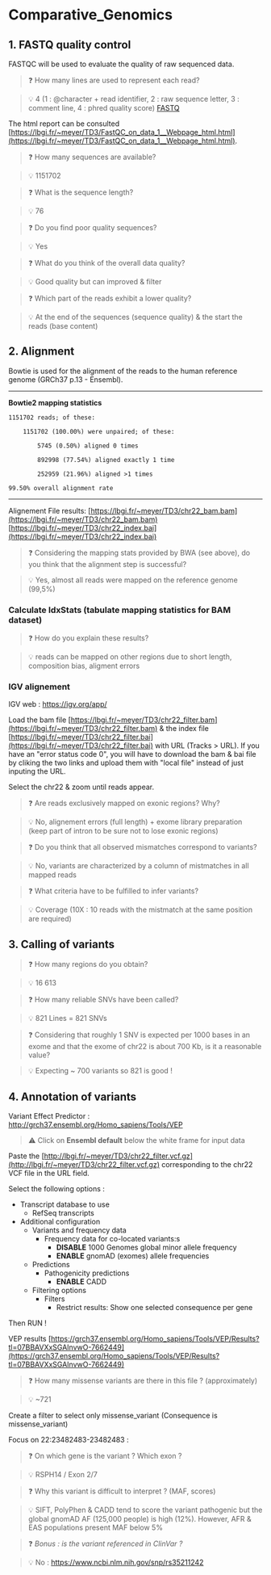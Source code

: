 # Comparative_Genomics

## 1. FASTQ quality control

FASTQC will be used to evaluate the quality of raw sequenced data.

 > :question: How many lines are used to represent each read?
 
 > :bulb: 4 (1 : @character + read identifier, 2 : raw sequence letter, 3 : comment line, 4 : phred quality score) [FASTQ](https://en.wikipedia.org/wiki/FASTQ_format)


The html report can be consulted [https://lbgi.fr/~meyer/TD3/FastQC_on_data_1__Webpage_html.html](https://lbgi.fr/~meyer/TD3/FastQC_on_data_1__Webpage_html.html).



> :question: How many sequences are available?

> :bulb: 1151702



> :question: What is the sequence length?

> :bulb: 76


> :question: Do you find poor quality sequences?

> :bulb: Yes


> :question: What do you think of the overall data quality?

> :bulb: Good quality but can improved & filter


> :question: Which part of the reads exhibit a lower quality? 

> :bulb: At the end of the sequences (sequence quality) & the start the reads (base content)


## 2. Alignment

Bowtie is used for the alignment of the reads to the human reference genome (GRCh37 p.13 - Ensembl). 

---
**Bowtie2 mapping statistics**


	1151702 reads; of these:

		1151702 (100.00%) were unpaired; of these:

			5745 (0.50%) aligned 0 times

			892998 (77.54%) aligned exactly 1 time

			252959 (21.96%) aligned >1 times

	99.50% overall alignment rate

---
Alignement File results: 
[https://lbgi.fr/~meyer/TD3/chr22_bam.bam](https://lbgi.fr/~meyer/TD3/chr22_bam.bam) [https://lbgi.fr/~meyer/TD3/chr22_index.bai](https://lbgi.fr/~meyer/TD3/chr22_index.bai)

> :question: Considering the mapping stats provided by BWA (see above), do you think that the alignment step is successful?

> :bulb: Yes, almost all reads were mapped on the reference genome (99,5%)


### Calculate IdxStats (tabulate mapping statistics for BAM dataset)

> :question: How do you explain these results?

> :bulb: reads can be mapped on other regions due to short length, composition bias, aligment errors

### IGV alignement 

IGV web : https://igv.org/app/  

Load the bam file [https://lbgi.fr/~meyer/TD3/chr22_filter.bam](https://lbgi.fr/~meyer/TD3/chr22_filter.bam) & the index file [https://lbgi.fr/~meyer/TD3/chr22_filter.bai](https://lbgi.fr/~meyer/TD3/chr22_filter.bai) with URL (Tracks > URL). If you have an "error status code 0", you will have to download the bam & bai file by cliking the two links and upload them with "local file" instead of just inputing the URL.  

Select the chr22 & zoom until reads appear. 


> :question: Are reads exclusively mapped on exonic regions? Why?

> :bulb: No, alignement errors (full length) + exome library preparation (keep part of intron to be sure not to lose exonic regions)


> :question: Do you think that all observed mismatches correspond to variants? 

> :bulb: No, variants are characterized by a column of mistmatches in all mapped reads


> :question: What criteria have to be fulfilled to infer variants?

> :bulb: Coverage (10X : 10 reads with the mistmatch at the same position are required)



## 3. Calling of variants

> :question: How many regions do you obtain? 

> :bulb: 16 613


> :question: How many reliable SNVs have been called? 

> :bulb: 821 Lines = 821 SNVs


> :question: Considering that roughly 1 SNV is expected per 1000 bases in an exome and that the exome of chr22 is about 700 Kb, is it a reasonable value?

> :bulb: Expecting ~ 700 variants so 821 is good !


## 4. Annotation of variants 


Variant Effect Predictor : http://grch37.ensembl.org/Homo_sapiens/Tools/VEP

> :warning: Click on **Ensembl default** below the white frame for input data </p>

Paste the [http://lbgi.fr/~meyer/TD3/chr22_filter.vcf.gz](http://lbgi.fr/~meyer/TD3/chr22_filter.vcf.gz) corresponding to the chr22 VCF file in the URL field.

Select the following options :
- Transcript database to use
  - RefSeq transcripts
- Additional configuration
  - Variants and frequency data
    - Frequency data for co-located variants:s
      - **DISABLE** 1000 Genomes global minor allele frequency
      - **ENABLE** gnomAD (exomes) allele frequencies
  - Predictions
    - Pathogenicity predictions
      - **ENABLE** CADD
  - Filtering options
    - Filters
      - Restrict results: Show one selected consequence per gene

Then RUN !

VEP results [https://grch37.ensembl.org/Homo_sapiens/Tools/VEP/Results?tl=07BBAVXxSGAInvwO-7662449](https://grch37.ensembl.org/Homo_sapiens/Tools/VEP/Results?tl=07BBAVXxSGAInvwO-7662449)

> :question: How many missense variants are there in this file ? (approximately)

> :bulb: ~721


Create a filter to select only missense_variant (Consequence is missense_variant)

Focus on 22:23482483-23482483 :

> :question: On which gene is the variant ? Which exon ?

> :bulb: RSPH14 / Exon 2/7


> :question: Why this variant is difficult to interpret ? (MAF, scores)

> :bulb: SIFT, PolyPhen & CADD tend to score the variant pathogenic but the global gnomAD AF (125,000 people) is high (12%). However, AFR & EAS populations present MAF below 5%


> :question: *Bonus : is the variant referenced in ClinVar ?*  

> :bulb: No : https://www.ncbi.nlm.nih.gov/snp/rs35211242
